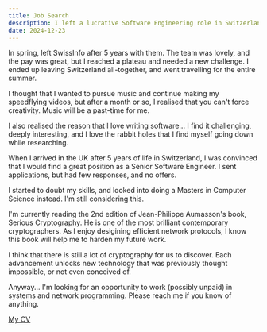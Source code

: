```yaml
---
title: Job Search
description: I left a lucrative Software Engineering role in Switzerland, and went travelling. I'm now open to opportunities...
date: 2024-12-23
---
```

In spring, left SwissInfo after 5 years with them. The team was lovely, and the pay was great, but I reached a plateau and needed a new challenge. I ended up leaving Switzerland all-together, and went travelling for the entire summer.

I thought that I wanted to pursue music and continue making my speedflying videos, but after a month or so, I realised that you can't force creativity. Music will be a past-time for me.

I also realised the reason that I love writing software... I find it challenging, deeply interesting, and I love the rabbit holes that I find myself going down while researching.

When I arrived in the UK after 5 years of life in Switzerland, I was convinced that I would find a great position as a Senior Software  Engineer. I sent applications, but had few responses, and no offers.

I started to doubt my skills, and looked into doing a Masters in Computer Science instead. I'm still considering this.

I'm currently reading the 2nd edition of Jean-Philippe Aumasson's book, Serious Cryptography. He is one of the most brilliant contemporary cryptographers. As I enjoy desigining efficient network protocols, I know this book will help me to harden my future work.

I think that there is still a lot of cryptography for us to discover. Each advancement unlocks new technology that was previously thought impossible, or not even conceived of.

Anyway... I'm looking for an opportunity to work (possibly unpaid) in systems and network programming. Please reach me if you know of anything.

[My CV](https://standardresume.co/r/joey)